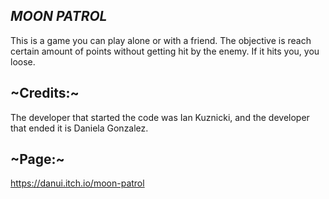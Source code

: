 ## _MOON PATROL_
This is a game you can play alone or with a friend. The objective is reach certain amount of points without getting hit by the enemy. If it hits you, you loose.

## ~Credits:~
The developer that started the code was Ian Kuznicki, and the developer that ended it is Daniela Gonzalez.

## ~Page:~
https://danui.itch.io/moon-patrol